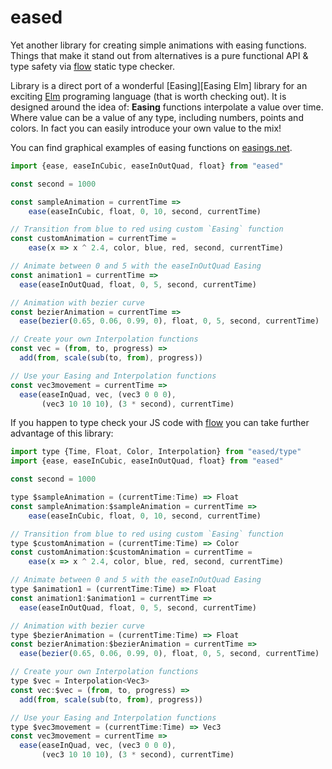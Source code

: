 # eased

Yet another library for creating simple animations with easing functions. Things that make it stand out from alternatives is a pure functional API & type safety via [flow][] static type checker.


Library is a direct port of a wonderful [Easing][Easing Elm] library for an exciting [Elm][] programing language (that is worth checking out). It is designed around the idea of: **Easing** functions interpolate a value over time. Where value can be a value of any type, including numbers, points and colors. In fact you can easily introduce your own value to the mix!

You can find graphical examples of easing functions on [easings.net][].


```js
import {ease, easeInCubic, easeInOutQuad, float} from "eased"

const second = 1000

const sampleAnimation = currentTime =>
    ease(easeInCubic, float, 0, 10, second, currentTime)

// Transition from blue to red using custom `Easing` function
const customAnimation = currentTime =
    ease(x => x ^ 2.4, color, blue, red, second, currentTime)

// Animate between 0 and 5 with the easeInOutQuad Easing
const animation1 = currentTime =>
  ease(easeInOutQuad, float, 0, 5, second, currentTime)

// Animation with bezier curve
const bezierAnimation = currentTime =>
  ease(bezier(0.65, 0.06, 0.99, 0), float, 0, 5, second, currentTime)

// Create your own Interpolation functions
const vec = (from, to, progress) =>
  add(from, scale(sub(to, from), progress))

// Use your Easing and Interpolation functions
const vec3movement = currentTime =>
  ease(easeInQuad, vec, (vec3 0 0 0),
       (vec3 10 10 10), (3 * second), currentTime)
```

If you happen to type check your JS code with [flow][] you can take further advantage of this library:

```js
import type {Time, Float, Color, Interpolation} from "eased/type"
import {ease, easeInCubic, easeInOutQuad, float} from "eased"

const second = 1000

type $sampleAnimation = (currentTime:Time) => Float
const sampleAnimation:$sampleAnimation = currentTime =>
    ease(easeInCubic, float, 0, 10, second, currentTime)

// Transition from blue to red using custom `Easing` function
type $customAnimation = (currentTime:Time) => Color
const customAnimation:$customAnimation = currentTime =
    ease(x => x ^ 2.4, color, blue, red, second, currentTime)

// Animate between 0 and 5 with the easeInOutQuad Easing
type $animation1 = (currentTime:Time) => Float
const animation1:$animation1 = currentTime =>
  ease(easeInOutQuad, float, 0, 5, second, currentTime)

// Animation with bezier curve
type $bezierAnimation = (currentTime:Time) => Float
const bezierAnimation:$bezierAnimation = currentTime =>
  ease(bezier(0.65, 0.06, 0.99, 0), float, 0, 5, second, currentTime)

// Create your own Interpolation functions
type $vec = Interpolation<Vec3>
const vec:$vec = (from, to, progress) =>
  add(from, scale(sub(to, from), progress))

// Use your Easing and Interpolation functions
type $vec3movement = (currentTime:Time) => Vec3
const vec3movement = currentTime =>
  ease(easeInQuad, vec, (vec3 0 0 0),
       (vec3 10 10 10), (3 * second), currentTime)
```

[Elm]:http://elm-lang.org
[flow]:http://flowtype.org
[Easing]:http://package.elm-lang.org/packages/Dandandan/Easing/2.0.0
[easings.net]:http://easings.net
